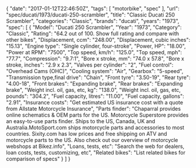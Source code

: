 {
    "date": "2017-01-12T22:46:50Z",
    "tags": [
        "motorbike",
        "spec"
    ],
    "url": "spec\/ducati\/1973\/ducati-250-scrambler",
    "title": "Classic Ducati 250 Scrambler",
    "categories": "Classic",
    "brands": "ducati",
    "years": "1973",
    "spec": [
        {
            "Model": "Ducati 250 Scrambler",
            "Year": "1973",
            "Category": "Classic",
            "Rating": "64.2 out of 100. Show full rating and compare with other bikes",
            "Displacement, ccm": "248.00",
            "Displacement, cubic inches": "15.13",
            "Engine type": "Single cylinder, four-stroke",
            "Power, HP": "18.00",
            "Power at RPM": "7500",
            "Top speed, km\/h": "125.0",
            "Top speed, mph": "77.7",
            "Compression": "9.7:1",
            "Bore x stroke, mm": "74.0 x 57.8",
            "Bore x stroke, inches": "2.9 x 2.3",
            "Valves per cylinder": "2",
            "Fuel control": "Overhead Cams (OHC)",
            "Cooling system": "Air",
            "Gearbox": "5-speed",
            "Transmission type,final drive": "Chain",
            "Front tyre": "3.50-19",
            "Rear tyre": "4.00-18",
            "Front brakes": "Expanding brake",
            "Rear brakes": "Expanding brake",
            "Weight incl. oil, gas, etc, kg": "138.0",
            "Weight incl. oil, gas, etc, pounds": "304.2",
            "Fuel capacity, litres": "11.00",
            "Fuel capacity, gallons": "2.91",
            "Insurance costs": "Get estimated US insurance cost with a quote from Allstate Motorcycle Insurance",
            "Parts finder": "Chaparral provides online schematics & OEM parts for the US.   Motorcycle Superstore provides an easy-to-use parts finder. Ships to the US, Canada, UK and Australia.MotoSport.com ships motorcycle parts and accessories to most countries.    Sixity.com has low prices and free shipping on ATV and motorcycle parts to the US. Also check out our overview of motorcycle webshops at Bikez.info",
            "Loans, tests, etc": "Search the web for dealers, loan costs, tests, customizing, etc",
            "Related bikes": "List related bikes for comparison of specs"
        }
    ]
}